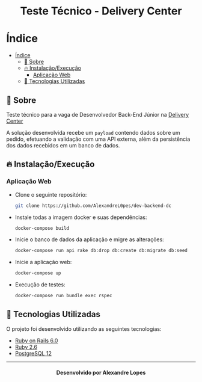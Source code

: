 <h1 align="center">
  Teste Técnico - Delivery Center
</h1>

# Índice

- [Índice](#índice)
  - [:bookmark: Sobre](#bookmark-sobre)
  - [:fire: Instalação/Execução](#fire-instalaçãoexecução)
    - [Aplicação Web](#aplicação-web)
  - [:rocket: Tecnologias Utilizadas](#rocket-tecnologias-utilizadas)

<a id="sobre"></a>
## :bookmark: Sobre 

Teste técnico para a vaga de Desenvolvedor Back-End Júnior na [Delivery Center](https://www.deliverycenter.com/)

A solução desenvolvida recebe um `payload` contendo dados sobre um pedido, efetuando a validação com uma API externa, além da persistência dos dados recebidos em um banco de dados.

<a id="como-usar"></a>
## :fire: Instalação/Execução
<a id="#aplicação-web"></a>
### Aplicação Web
- Clone o seguinte repositório: 
  
  ```bash
  git clone https://github.com/AlexandreL0pes/dev-backend-dc
  ```
  
- Instale todas a imagem docker e suas dependências:  
  ```bash
  docker-compose build 
  ```
- Inicie o banco de dados da aplicação e migre as alterações:   
  ```bash
  docker-compose run api rake db:drop db:create db:migrate db:seed
  ```
- Inicie a aplicação web:
  ```bash
  docker-compose up
  ```

- Execução de testes:
  ```bash
  docker-compose run bundle exec rspec 
  ```

<a id="tecnologias-utilizadas"></a>
## :rocket: Tecnologias Utilizadas

O projeto foi desenvolvido utilizando as seguintes tecnologias:
- [Ruby on Rails 6.0](https://rubyonrails.org/)
- [Ruby 2.6](https://www.ruby-lang.org/pt/)
- [PostgreSQL 12](https://www.postgresql.org/)

---

<h4 align="center">
    Desenvolvido por Alexandre Lopes 
</h4>
